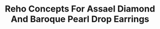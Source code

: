 ---
title: Reho Concepts For Assael Diamond And Baroque Pearl Drop Earrings
description: |
  Baroque Pearls are suspended from twisting, flexible chains set with Pave Diamonds in these beautifully engineered earrings - even the slightest turn of the head creates alluring, sparkling movement.
specs: |
  21.8 x 16.6 x 16mm South Sea Cultured Baroque Pearls with 4.57 carats of Treated Black Diamonds and 3.66 carats of White Diamonds, set in 18K White Gold.
images:
  - reho-concepts-for-assael-diamond-and-baroque-pearl-drop-earrings.png
category: Reho Concepts for Assael
order: 3
tags:
  - earrings
---